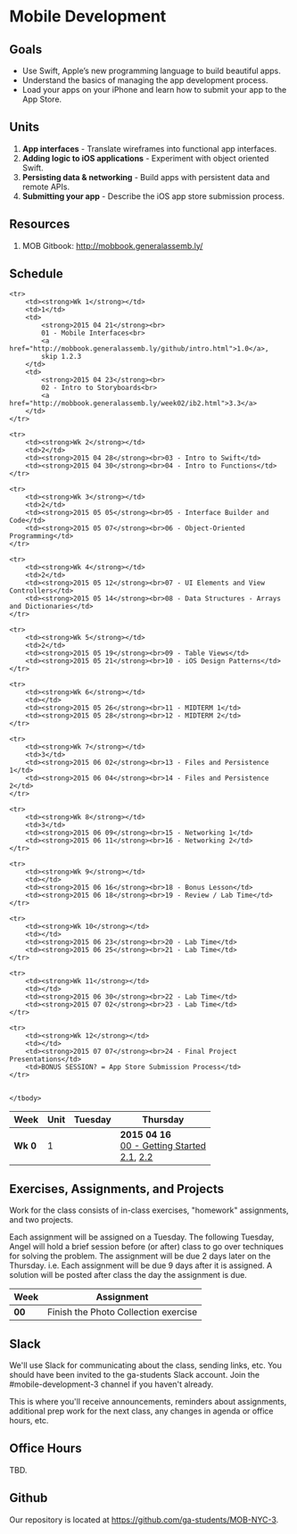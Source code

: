 # Mobile Development


## Goals

* Use Swift, Apple’s new programming language to build beautiful apps.
* Understand the basics of managing the app development process.
* Load your apps on your iPhone and learn how to submit your app to the App Store.



## Units

1. **App interfaces** - Translate wireframes into functional app interfaces.
2. **Adding logic to iOS applications** - Experiment with object oriented Swift.
3. **Persisting data & networking** - Build apps with persistent data and remote APIs.
4. **Submitting your app** - Describe the iOS app store submission process.


## Resources

1. MOB Gitbook: <http://mobbook.generalassemb.ly/>


## Schedule

<table>
    <thead>
    <tr>
        <th>Week</th>
        <th>Unit</th>
        <th>Tuesday</th>
        <th>Thursday</th>
    </tr>
    </thead>
    <tbody>
    <tr>
        <td><strong>Wk 0</strong></td>
        <td>1</td>
        <td></td>
        <td>
            <strong>2015 04 16</strong><br>
            <a href="https://github.com/ga-students/MOB-NYC-3/tree/master/Lessons/Lesson%2000">00 - Getting Started</a><br>
            <a href="http://mobbook.generalassemb.ly/week01/xcode.html">2.1</a>, 
            <a href="http://mobbook.generalassemb.ly/week01/ib.html">2.2</a>
        </td>
    </tr>
    
    <tr>
        <td><strong>Wk 1</strong></td>
        <td>1</td>
        <td>
            <strong>2015 04 21</strong><br>
            01 - Mobile Interfaces<br>
            <a href="http://mobbook.generalassemb.ly/github/intro.html">1.0</a>,
            skip 1.2.3
        </td>
        <td>
            <strong>2015 04 23</strong><br>
            02 - Intro to Storyboards<br>
            <a href="http://mobbook.generalassemb.ly/week02/ib2.html">3.3</a>
        </td>
    </tr>

    <tr>
        <td><strong>Wk 2</strong></td>
        <td>2</td>
        <td><strong>2015 04 28</strong><br>03 - Intro to Swift</td>
        <td><strong>2015 04 30</strong><br>04 - Intro to Functions</td>
    </tr>
    
    <tr>
        <td><strong>Wk 3</strong></td>
        <td>2</td>
        <td><strong>2015 05 05</strong><br>05 - Interface Builder and Code</td>
        <td><strong>2015 05 07</strong><br>06 - Object-Oriented Programming</td>
    </tr>
    
    <tr>
        <td><strong>Wk 4</strong></td>
        <td>2</td>
        <td><strong>2015 05 12</strong><br>07 - UI Elements and View Controllers</td>
        <td><strong>2015 05 14</strong><br>08 - Data Structures - Arrays and Dictionaries</td>
    </tr>
    
    <tr>
        <td><strong>Wk 5</strong></td>
        <td>2</td>
        <td><strong>2015 05 19</strong><br>09 - Table Views</td>
        <td><strong>2015 05 21</strong><br>10 - iOS Design Patterns</td>
    </tr>
    
    <tr>
        <td><strong>Wk 6</strong></td>
        <td></td>
        <td><strong>2015 05 26</strong><br>11 - MIDTERM 1</td>
        <td><strong>2015 05 28</strong><br>12 - MIDTERM 2</td>
    </tr>
    
    <tr>
        <td><strong>Wk 7</strong></td>
        <td>3</td>
        <td><strong>2015 06 02</strong><br>13 - Files and Persistence 1</td>
        <td><strong>2015 06 04</strong><br>14 - Files and Persistence 2</td>
    </tr>
    
    <tr>
        <td><strong>Wk 8</strong></td>
        <td>3</td>
        <td><strong>2015 06 09</strong><br>15 - Networking 1</td>
        <td><strong>2015 06 11</strong><br>16 - Networking 2</td>
    </tr>
    
    <tr>
        <td><strong>Wk 9</strong></td>
        <td></td>
        <td><strong>2015 06 16</strong><br>18 - Bonus Lesson</td>
        <td><strong>2015 06 18</strong><br>19 - Review / Lab Time</td>
    </tr>
    
    <tr>
        <td><strong>Wk 10</strong></td>
        <td></td>
        <td><strong>2015 06 23</strong><br>20 - Lab Time</td>
        <td><strong>2015 06 25</strong><br>21 - Lab Time</td>
    </tr>
    
    <tr>
        <td><strong>Wk 11</strong></td>
        <td></td>
        <td><strong>2015 06 30</strong><br>22 - Lab Time</td>
        <td><strong>2015 07 02</strong><br>23 - Lab Time</td>
    </tr>
    
    <tr>
        <td><strong>Wk 12</strong></td>
        <td></td>
        <td><strong>2015 07 07</strong><br>24 - Final Project Presentations</td>
        <td>BONUS SESSION? = App Store Submission Process</td>
    </tr>
    
    
    </tbody>
</table>


## Exercises, Assignments, and Projects

Work for the class consists of in-class exercises, "homework" assignments, and two projects.

Each assignment will be assigned on a Tuesday. The following Tuesday, Angel will hold a brief session before (or after) class to go over techniques for solving the problem. The assignment will be due 2 days later on the Thursday. i.e. Each assignment will be due 9 days after it is assigned. A solution will be posted after class the day the assignment is due.

<table>
    <thead>
        <tr>
            <th>Week</th>
            <th>Assignment</th>
        </tr>
    </thead>
    <tbody>
        <tr>
            <td><strong>00</strong></td>
            <td>Finish the Photo Collection exercise</td>
        </tr>
    </tbody>
</table>


## Slack

We'll use Slack for communicating about the class, sending links, etc. You should have been invited to the ga-students Slack account. Join the #mobile-development-3 channel if you haven't already.

This is where you'll receive announcements, reminders about assignments, additional prep work for the next class, any changes in agenda or office hours, etc.

## Office Hours

TBD.

## Github

Our repository is located at <https://github.com/ga-students/MOB-NYC-3>.

